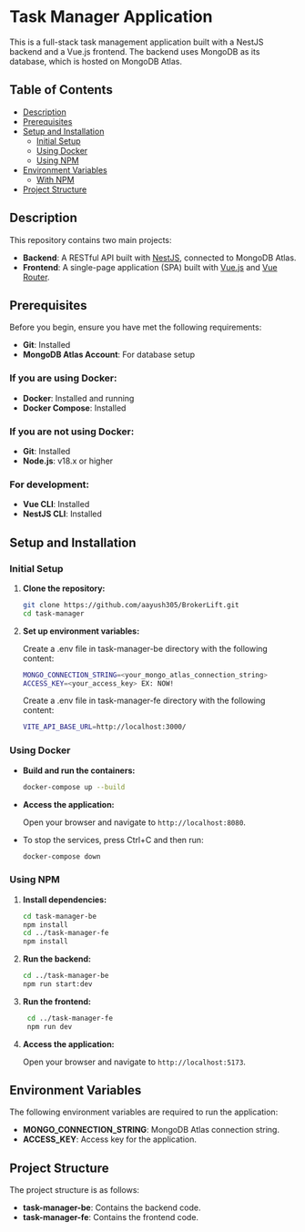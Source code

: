 # Task Manager Application

This is a full-stack task management application built with a NestJS backend and a Vue.js frontend. The backend uses MongoDB as its database, which is hosted on MongoDB Atlas.

## Table of Contents

- [Description](#description)
- [Prerequisites](#prerequisites)
- [Setup and Installation](#setup-and-installation)
  - [Initial Setup](#initial-setup)
  - [Using Docker](#using-docker)
  - [Using NPM](#using-npm)
- [Environment Variables](#environment-variables)
  - [With NPM](#with-npm)
- [Project Structure](#project-structure)

## Description

This repository contains two main projects:

- **Backend**: A RESTful API built with [NestJS](https://nestjs.com/), connected to MongoDB Atlas.
- **Frontend**: A single-page application (SPA) built with [Vue.js](https://vuejs.org/) and [Vue Router](https://router.vuejs.org/).

## Prerequisites

Before you begin, ensure you have met the following requirements:

- **Git**: Installed
- **MongoDB Atlas Account**: For database setup

### If you are using Docker:

- **Docker**: Installed and running
- **Docker Compose**: Installed

### If you are not using Docker:
- **Git**: Installed
- **Node.js**: v18.x or higher

### For development:
- **Vue CLI**: Installed
- **NestJS CLI**: Installed

## Setup and Installation

### Initial Setup

1. **Clone the repository:**

   ```bash
   git clone https://github.com/aayush305/BrokerLift.git
   cd task-manager
   ```

2. **Set up environment variables:**

   Create a .env file in task-manager-be directory with the following content:

   ```bash
   MONGO_CONNECTION_STRING=<your_mongo_atlas_connection_string>
   ACCESS_KEY=<your_access_key> EX: NOW!
   ```

   Create a .env file in task-manager-fe directory with the following content:

    ```bash
    VITE_API_BASE_URL=http://localhost:3000/
     ```

### Using Docker

- **Build and run the containers:**

   ```bash
   docker-compose up --build
   ```

- **Access the application:**

   Open your browser and navigate to `http://localhost:8080`.

- To stop the services, press Ctrl+C and then run:

   ```bash
   docker-compose down
   ```

### Using NPM

1.  **Install dependencies:**

    ```bash
    cd task-manager-be
    npm install
    cd ../task-manager-fe
    npm install
    ```

2.  **Run the backend:**

    ```bash
    cd ../task-manager-be
    npm run start:dev
    ```

3.  **Run the frontend:**

    ```bash
     cd ../task-manager-fe
     npm run dev
    ```
4. **Access the application:**

   Open your browser and navigate to `http://localhost:5173`.

## Environment Variables

The following environment variables are required to run the application:

- **MONGO_CONNECTION_STRING**: MongoDB Atlas connection string.
- **ACCESS_KEY**: Access key for the application.

## Project Structure

The project structure is as follows:

- **task-manager-be**: Contains the backend code.
- **task-manager-fe**: Contains the frontend code.
